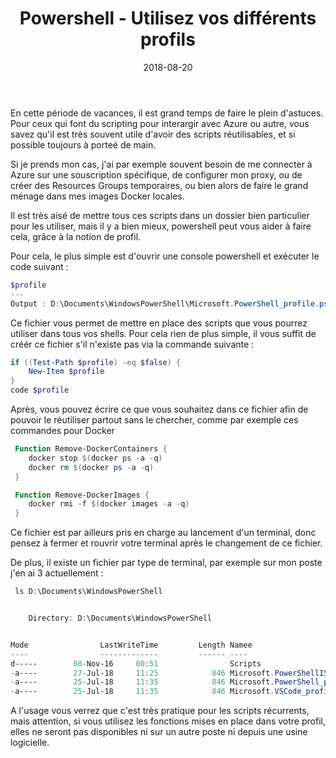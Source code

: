 ﻿---
layout: post
title: Powershell - Utilisez vos différents profils
date: 2018-08-20
categories: [ "Powershell" ]
---

En cette période de vacances, il est grand temps de faire le plein d'astuces. Pour ceux qui font du scripting pour interargir avec Azure ou autre, vous savez qu'il est très souvent utile d'avoir des scripts réutilisables, et si possible toujours à porteé de main. 

Si je prends mon cas, j'ai par exemple souvent besoin de me connecter à Azure sur une souscription spécifique, de configurer mon proxy, ou de créer des Resources Groups temporaires, ou bien alors de faire le grand ménage dans mes images Docker locales. 

Il est très aisé de mettre tous ces scripts dans un dossier bien particulier pour les utiliser, mais il y a bien mieux, powershell peut vous aider à faire cela, grâce à la notion de profil. 

Pour cela, le plus simple est d'ouvrir une console powershell et exécuter le code suivant : 

```powershell
$profile
---
Output : D:\Documents\WindowsPowerShell\Microsoft.PowerShell_profile.ps1
```

Ce fichier vous permet de mettre en place des scripts que vous pourrez utiliser dans tous vos shells. Pour cela rien de plus simple, il vous suffit de créér ce fichier s'il n'existe pas via la commande suivante : 

```powershell
if ((Test-Path $profile) -eq $false) {
    New-Item $profile
}
code $profile
```

Après, vous pouvez écrire ce que vous souhaitez dans ce fichier afin de pouvoir le réutiliser partout sans le chercher, comme par exemple ces commandes pour Docker

```powershell
 Function Remove-DockerContainers {
    docker stop $(docker ps -a -q)
    docker rm $(docker ps -a -q)    
 }

 Function Remove-DockerImages {
    docker rmi -f $(docker images -a -q)
 }
```

Ce fichier est par ailleurs pris en charge au lancement d'un terminal, donc pensez à fermer et rouvrir votre terminal après le changement de ce fichier. 

De plus, il existe un fichier par type de terminal, par exemple sur mon poste j'en ai 3 actuellement : 

```powershell
 ls D:\Documents\WindowsPowerShell


    Directory: D:\Documents\WindowsPowerShell


Mode                LastWriteTime         Length Namee
----                -------------         ------ ----
d-----        08-Nov-16     00:51                Scripts
-a----        27-Jul-18     11:25            846 Microsoft.PowerShellISE_profile.ps1
-a----        25-Jul-18     11:35            846 Microsoft.PowerShell_profile.ps1
-a----        25-Jul-18     11:35            846 Microsoft.VSCode_profile.ps1
```

A l'usage vous verrez que c'est très pratique pour les scripts récurrents, mais attention, si vous utilisez les fonctions mises en place dans votre profil, elles ne seront pas disponibles ni sur un autre poste ni depuis une usine logicielle.